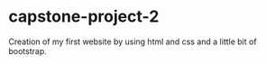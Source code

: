 # capstone-project-2
Creation of my first website by using html and css and a little bit of bootstrap.
